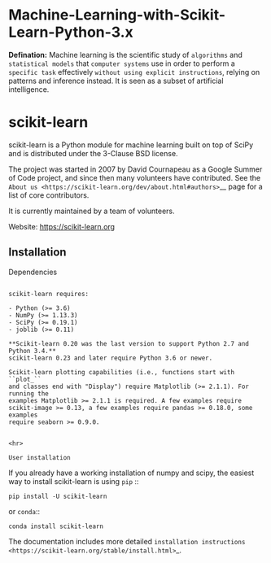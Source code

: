 # Machine-Learning-with-Scikit-Learn-Python-3.x

**Defination:** Machine learning is the scientific study of `algorithms` and `statistical models` that `computer systems` use in order to perform a `specific task` effectively `without using explicit instructions`, relying on patterns and inference instead. It is seen as a subset of artificial intelligence.




scikit-learn
============

scikit-learn is a Python module for machine learning built on top of
SciPy and is distributed under the 3-Clause BSD license.

The project was started in 2007 by David Cournapeau as a Google Summer
of Code project, and since then many volunteers have contributed. See
the `About us <https://scikit-learn.org/dev/about.html#authors>`__ page
for a list of core contributors.

It is currently maintained by a team of volunteers.

Website: https://scikit-learn.org


Installation
------------

Dependencies
~~~~~~~~~~~~

scikit-learn requires:

- Python (>= 3.6)
- NumPy (>= 1.13.3)
- SciPy (>= 0.19.1)
- joblib (>= 0.11)

**Scikit-learn 0.20 was the last version to support Python 2.7 and Python 3.4.**
scikit-learn 0.23 and later require Python 3.6 or newer.

Scikit-learn plotting capabilities (i.e., functions start with ``plot_``
and classes end with "Display") require Matplotlib (>= 2.1.1). For running the
examples Matplotlib >= 2.1.1 is required. A few examples require
scikit-image >= 0.13, a few examples require pandas >= 0.18.0, some examples
require seaborn >= 0.9.0.


<hr>

User installation
~~~~~~~~~~~~~~~~~

If you already have a working installation of numpy and scipy,
the easiest way to install scikit-learn is using ``pip``   ::

    pip install -U scikit-learn

or ``conda``::

    conda install scikit-learn

The documentation includes more detailed `installation instructions <https://scikit-learn.org/stable/install.html>`_.


